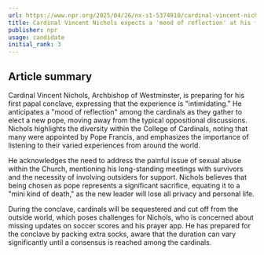```yaml
---
url: https://www.npr.org/2025/04/26/nx-s1-5374910/cardinal-vincent-nichols-expects-a-mood-of-reflection-at-his-first-conclave
title: Cardinal Vincent Nichols expects a 'mood of reflection' at his first conclave
publisher: npr
usage: candidate
initial_rank: 3
---
```

## Article summary
Cardinal Vincent Nichols, Archbishop of Westminster, is preparing for his first papal conclave, expressing that the experience is "intimidating." He anticipates a "mood of reflection" among the cardinals as they gather to elect a new pope, moving away from the typical oppositional discussions. Nichols highlights the diversity within the College of Cardinals, noting that many were appointed by Pope Francis, and emphasizes the importance of listening to their varied experiences from around the world.

He acknowledges the need to address the painful issue of sexual abuse within the Church, mentioning his long-standing meetings with survivors and the necessity of involving outsiders for support. Nichols believes that being chosen as pope represents a significant sacrifice, equating it to a "mini kind of death," as the new leader will lose all privacy and personal life. 

During the conclave, cardinals will be sequestered and cut off from the outside world, which poses challenges for Nichols, who is concerned about missing updates on soccer scores and his prayer app. He has prepared for the conclave by packing extra socks, aware that the duration can vary significantly until a consensus is reached among the cardinals.
